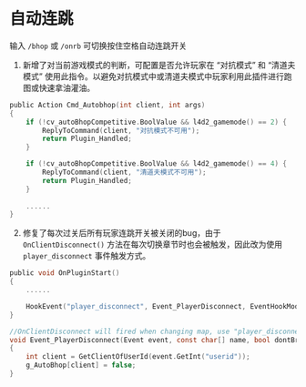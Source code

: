 # 自动连跳



输入 `/bhop` 或 `/onrb` 可切换按住空格自动连跳开关

1. 新增了对当前游戏模式的判断，可配置是否允许玩家在 “对抗模式” 和 “清道夫模式” 使用此指令。以避免对抗模式中或清道夫模式中玩家利用此插件进行跑图或快速拿油灌油。

```c
public Action Cmd_Autobhop(int client, int args)
{
    if (!cv_autoBhopCompetitive.BoolValue && l4d2_gamemode() == 2) {
        ReplyToCommand(client, "对抗模式不可用");
        return Plugin_Handled;
    }

    if (!cv_autoBhopCompetitive.BoolValue && l4d2_gamemode() == 4) {
        ReplyToCommand(client, "清道夫模式不可用");
        return Plugin_Handled;
    }
    
    ......
}
```

2. 修复了每次过关后所有玩家连跳开关被关闭的bug，由于 `OnClientDisconnect()` 方法在每次切换章节时也会被触发，因此改为使用 `player_disconnect` 事件触发方式。

```c
public void OnPluginStart()
{
    ......

    HookEvent("player_disconnect", Event_PlayerDisconnect, EventHookMode_Pre);
}

//OnClientDisconnect will fired when changing map, use "player_disconnect" event instead.
void Event_PlayerDisconnect(Event event, const char[] name, bool dontBroadcast)
{
    int client = GetClientOfUserId(event.GetInt("userid"));
    g_AutoBhop[client] = false;
}
```

